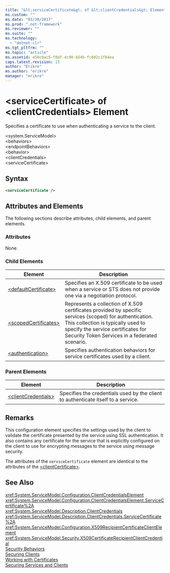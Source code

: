 ```yaml
---
title: "&lt;serviceCertificate&gt; of &lt;clientCredentials&gt; Element | Microsoft Docs"
ms.custom: ""
ms.date: "03/30/2017"
ms.prod: ".net-framework"
ms.reviewer: ""
ms.suite: ""
ms.technology: 
  - "dotnet-clr"
ms.tgt_pltfrm: ""
ms.topic: "article"
ms.assetid: e50c0ac5-f0df-4c90-b54b-fc602c1f84ea
caps.latest.revision: 13
author: "Erikre"
ms.author: "erikre"
manager: "erikre"
---
```

# &lt;serviceCertificate&gt; of &lt;clientCredentials&gt; Element
Specifies a certificate to use when authenticating a service to the client.  
  
 \<system.ServiceModel>  
\<behaviors>  
\<endpointBehaviors>  
\<behavior>  
\<clientCredentials>  
\<serviceCertificate>  
  
## Syntax  
  
```xml  
<serviceCertificate />  
```  
  
## Attributes and Elements  
 The following sections describe attributes, child elements, and parent elements.  
  
### Attributes  
 None.  
  
### Child Elements  
  
|Element|Description|  
|-------------|-----------------|  
|[\<defaultCertificate>](../../../../../docs/framework/configure-apps/file-schema/wcf/defaultcertificate-element.md)|Specifies an X.509 certificate to be used when a service or STS does not provide one via a negotiation protocol.|  
|[\<scopedCertificates>](../../../../../docs/framework/configure-apps/file-schema/wcf/scopedcertificates-element.md)|Represents a collection of X.509 certificates provided by specific services (scoped) for authentication. This collection is typically used to specify the service certificates for Security Token Services in a federated scenario.|  
|[\<authentication>](../../../../../docs/framework/configure-apps/file-schema/wcf/authentication-of-servicecertificate-element.md)|Specifies authentication behaviors for service certificates used by a client.|  
  
### Parent Elements  
  
|Element|Description|  
|-------------|-----------------|  
|[\<clientCredentials>](../../../../../docs/framework/configure-apps/file-schema/wcf/clientcredentials.md)|Specifies the credentials used by the client to authenticate itself to a service.|  
  
## Remarks  
 This configuration element specifies the settings used by the client to validate the certificate presented by the service using SSL authentication. It also contains any certificate for the service that is explicitly configured on the client to use for encrypting messages to the service using message security.  
  
 The attributes of the `serviceCertificate` element are identical to the attributes of the [\<clientCertificate>](../../../../../docs/framework/configure-apps/file-schema/wcf/clientcertificate-of-clientcredentials-element.md).  
  
## See Also  
 <xref:System.ServiceModel.Configuration.ClientCredentialsElement>   
 <xref:System.ServiceModel.Configuration.ClientCredentialsElement.ServiceCertificate%2A>   
 <xref:System.ServiceModel.Description.ClientCredentials>   
 <xref:System.ServiceModel.Description.ClientCredentials.ServiceCertificate%2A>   
 <xref:System.ServiceModel.Configuration.X509RecipientCertificateClientElement>   
 <xref:System.ServiceModel.Security.X509CertificateRecipientClientCredential>   
 [Security Behaviors](../../../../../docs/framework/wcf/feature-details/security-behaviors-in-wcf.md)   
 [Securing Clients](../../../../../docs/framework/wcf/securing-clients.md)   
 [Working with Certificates](../../../../../docs/framework/wcf/feature-details/working-with-certificates.md)   
 [Securing Services and Clients](../../../../../docs/framework/wcf/feature-details/securing-services-and-clients.md)

